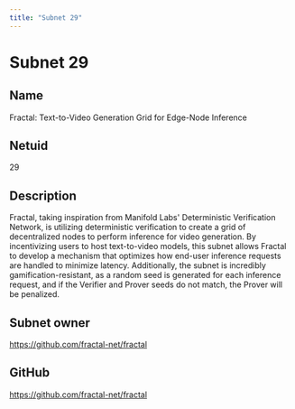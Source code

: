 ```yaml
---
title: "Subnet 29"
---
```


# Subnet 29

## Name

Fractal: Text-to-Video Generation Grid for Edge-Node Inference

## Netuid
29

## Description

Fractal, taking inspiration from Manifold Labs' Deterministic Verification Network, is utilizing deterministic verification to create a grid of decentralized nodes to perform inference for video generation. By incentivizing users to host text-to-video models, this subnet allows Fractal to develop a mechanism that optimizes how end-user inference requests are handled to minimize latency. Additionally, the subnet is incredibly gamification-resistant, as a random seed is generated for each inference request, and if the Verifier and Prover seeds do not match, the Prover will be penalized.

## Subnet owner

https://github.com/fractal-net/fractal

## GitHub

https://github.com/fractal-net/fractal

<!-- 
## Hyperparameters

| Hyperparameter| Value|
|:---|------|
| rho | 10 |
| kappa | 32767 |
| immunity_period | 7200 |
| min_allowed_weights | 8 |
| max_weight_limit | 455 |
| tempo | 99 |
| min_difficulty | 1000000000000000000 |
| max_difficulty | 1000000000000000000 |
| weights_version | 2013 |
| weights_rate_limit | 100 |
| adjustment_interval | 112 |
| activity_cutoff | 5000 |
| registration_allowed | True |
| target_regs_per_interval | 2 |
| min_burn | 1000000000 |
| max_burn | 100000000000 |
| bonds_moving_avg | 900000 |
| max_regs_per_block | 1 |
| serving_rate_limit | 10 |
| max_validators | 128 | -->